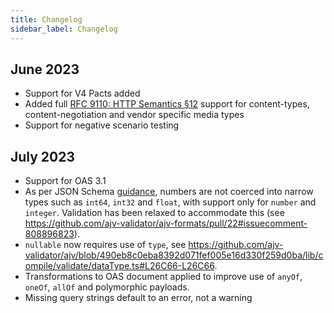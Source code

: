 ```yaml
---
title: Changelog
sidebar_label: Changelog
---
```


## June 2023

* Support for V4 Pacts added
* Added full [RFC 9110: HTTP Semantics §12](https://www.rfc-editor.org/rfc/rfc9110.html#section-12.1) support for content-types, content-negotiation and vendor specific media types
* Support for negative scenario testing

## July 2023

* Support for OAS 3.1
* As per JSON Schema [guidance](https://json-schema.org/understanding-json-schema/reference/numeric.html), numbers are not coerced into narrow types such as `int64`, `int32` and `float`, with support only for `number` and `integer`. Validation has been relaxed to accommodate this (see https://github.com/ajv-validator/ajv-formats/pull/22#issuecomment-808896823).
* `nullable` now requires use of `type`, see https://github.com/ajv-validator/ajv/blob/490eb8c0eba8392d071fef005e16d330f259d0ba/lib/compile/validate/dataType.ts#L26C66-L26C66.
* Transformations to OAS document applied to improve use of `anyOf`, `oneOf`, `allOf` and polymorphic payloads.
* Missing query strings default to an error, not a warning